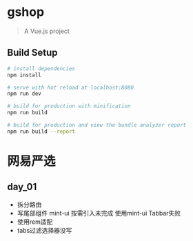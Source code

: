 # gshop

> A Vue.js project

## Build Setup

``` bash
# install dependencies
npm install

# serve with hot reload at localhost:8080
npm run dev

# build for production with minification
npm run build

# build for production and view the bundle analyzer report
npm run build --report
```

# 网易严选

## day_01
   * 拆分路由
   * 写尾部组件  mint-ui 按需引入未完成  使用mint-ui Tabbar失败
   * 使用rem适配
   * tabs过滤选择器没写

